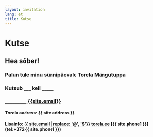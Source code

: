 ```yaml
---
layout: invitation
lang: et
title: Kutse
---
```


# Kutse

## Hea sõber<span id="friendName"></span>!

### <span id="message">Palun tule minu sünnipäevale Torela Mängutuppa</span>

### Kutsub <b id="childName">_____________</b> <b id="date">__________</b> kell <b id="time">_____</b>

### <span id="parentName"></span> [_________](tel:) [{{site.email}}](mailto:)

#### Torela aadress: {{ site.address }}

#### Lisainfo: [{{ site.email | replace: '@', '$'}}](mailto)  [torela.ee]({{site.url}})  [{{ site.phone1 }}](tel:+372 {{ site.phone1 }}) 
